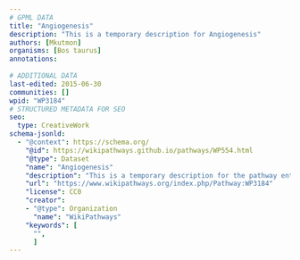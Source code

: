 ```yaml
---
# GPML DATA
title: "Angiogenesis"
description: "This is a temporary description for Angiogenesis"
authors: [Mkutmon]
organisms: [Bos taurus]
annotations:
  
# ADDITIONAL DATA
last-edited: 2015-06-30
communities: []
wpid: "WP3184"
# STRUCTURED METADATA FOR SEO
seo:
  type: CreativeWork
schema-jsonld:
  - "@context": https://schema.org/
    "@id": https://wikipathways.github.io/pathways/WP554.html
    "@type": Dataset
    "name": "Angiogenesis"
    "description": "This is a temporary description for the pathway entitled: Angiogenesis"
    "url": "https://www.wikipathways.org/index.php/Pathway:WP3184"
    "license": CC0
    "creator":
    - "@type": Organization
      "name": "WikiPathways"
    "keywords": [
      "",
      ]
---
```

